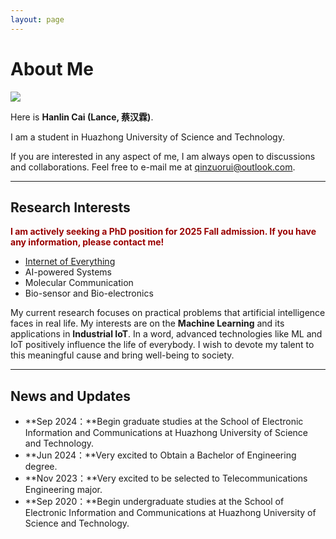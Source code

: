 ```yaml
---
layout: page
---
```


# About Me

<img src="https://caihanlin.com/caihanlin.jpg" class="floatpic">

Here is **Hanlin Cai (Lance, 蔡汉霖)**.<br>

I am a student in Huazhong University of Science and Technology. 

If you are interested in any aspect of me, I am always open to discussions and collaborations. Feel free to e-mail me at qinzuorui@outlook.com.<br>

---

## Research Interests

**<font color="#990000">I am actively seeking a PhD position for 2025 Fall admission. If you have any information, please contact me!</font>**

- [Internet of Everything](https://scholar.google.com/citations?view_op=search_authors&hl=zh-CN&mauthors=label:internet_of_everything)
- AI-powered Systems
- Molecular Communication
- Bio-sensor and Bio-electronics

My current research focuses on practical problems that artificial intelligence faces in real life. My interests are on the **Machine Learning** and its applications in **Industrial IoT**. In a word, advanced technologies like ML and IoT positively influence the life of everybody.  I wish to devote my talent to this meaningful cause and bring well-being to society.

---

## News and Updates

- **Sep 2024：**Begin graduate studies at the School of Electronic Information and Communications at Huazhong University of Science and Technology.
- **Jun 2024：**Very excited to Obtain a Bachelor of Engineering degree.
- **Nov 2023：**Very excited to be selected to Telecommunications Engineering major.
- **Sep 2020：**Begin undergraduate studies at the School of Electronic Information and Communications at Huazhong University of Science and Technology. 

<br>
